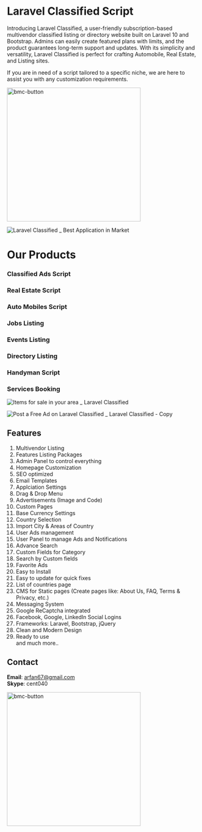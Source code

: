 # Laravel Classified Script
Introducing Laravel Classified, a user-friendly subscription-based multivendor classified listing or directory website built on Laravel 10 and Bootstrap. Admins can easily create featured plans with limits, and the product guarantees long-term support and updates. With its simplicity and versatility, Laravel Classified is perfect for crafting Automobile, Real Estate, and Listing sites. 

If you are in need of a script tailored to a specific niche, we are here to assist you with any customization requirements.

<a href="https://buymeacoffee.com/arfan" target="_blank">
<img width="350" alt="bmc-button" src="https://skiptotheendpoint.co.uk/content/images/2024/07/yellow-button.png"> <a/>


![Laravel Classified _ Best Application in Market](https://github.com/user-attachments/assets/d04a1af0-6e0d-4afb-90ec-6b30ad5ef993)

# Our Products
### Classified Ads Script
### Real Estate Script
### Auto Mobiles Script
### Jobs Listing
### Events Listing 
### Directory Listing
### Handyman Script 
### Services Booking

![Items for sale in your area _ Laravel Classified](https://github.com/user-attachments/assets/13827c6b-37de-4ae1-91ca-c3a99de3e573)

![Post a Free Ad on Laravel Classified _ Laravel Classified - Copy](https://github.com/user-attachments/assets/e21f7f53-cea6-4c43-a59a-a8f03566b414)

## Features

1. Multivendor Listing
2. Features Listing Packages
3. Admin Panel to control everything
4. Homepage Customization
5. SEO optimized
6. Email Templates
7. Applciation Settings 
8. Drag & Drop Menu
9. Advertisements (Image and Code)
10. Custom Pages
11. Base Currency Settings
12. Country Selection 
13. Import City & Areas of Country 
14. User Ads management 
15. User Panel to manage Ads and Notifications
16. Advance Search 
17. Custom Fields for Category 
18. Search by Custom fields
19. Favorite Ads 
20. Easy to Install<br>
21. Easy to update for quick fixes<br>
22. List of countries page<br>
23. CMS for Static pages (Create pages like: About Us, FAQ, Terms & Privacy, etc.)<br>
24. Messaging System <br>
25. Google ReCaptcha integrated<br>
26. Facebook, Google, LinkedIn Social Logins <br>
27. Frameworks: Laravel, Bootstrap, jQuery <br>
28. Clean and Modern Design<br>
29. Ready to use<br>
and much more..

## Contact
**Email**: arfan67@gmail.com
<br>**Skype**: cent040

<a href="https://buymeacoffee.com/arfan" target="_blank">
<img width="350" alt="bmc-button" src="https://skiptotheendpoint.co.uk/content/images/2024/07/yellow-button.png"> <a/>

